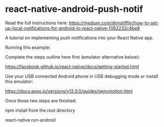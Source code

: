 # react-native-android-push-notif

Read the full instructions here: https://medium.com/@mstifflin/how-to-set-up-local-notifications-for-android-in-react-native-f062232c4be8

A tutorial on implementing push notifications into your React Native app.

Running this example: 

Complete the steps outline here first (emulator alternative below):

https://facebook.github.io/react-native/docs/getting-started.html

Use your USB connected Android phone in USB debugging mode or install this emulator:

https://docs.expo.io/versions/v12.0.0/guides/genymotion.html

Once those two steps are finished:

npm install from the root directory

react-native run-android
